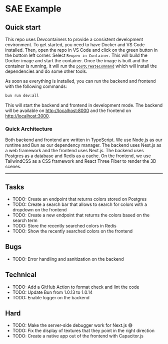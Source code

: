 # SAE Example

## Quick start

This repo uses Devcontainers to provide a consistent development environment. To get started, you need to have Docker and VS Code installed. Then, open the repo in VS Code and click on the green button in the bottom left corner. Select `Reopen in Container`. This will build the Docker image and start the container. Once the image is built and the container is running, it will run the [`postCreateCommand`](/.devcontainer/scripts/post_create.sh) which will install the dependencies and do some other tools.

As soon as everything is installed, you can run the backend and frontend with the following commands:

```sh
bun run dev:all
```

This will start the backend and frontend in development mode. The backend will be available on <http://localhost:8000> and the frontend on <http://localhost:3000>.

### Quick Architecture

Both backend and frontend are written in TypeScript. We use Node.js as our runtime and Bun as our dependency manager. The backend uses Nest.js as a web framework and the frontend uses Next.js. The backend uses Postgres as a database and Redis as a cache. On the frontend, we use TailwindCSS as a CSS framework and React Three Fiber to render the 3D scenes.

---

## Tasks

- TODO: Create an endpoint that returns colors stored on Postgres
- TODO: Create a search bar that allows to search for colors with a dropdown on the frontend
- TODO: Create a new endpoint that returns the colors based on the search term
- TODO: Store the recently searched colors in Redis
- TODO: Show the recently searched colors on the frontend

## Bugs

- TODO: Error handling and sanitization on the backend

## Technical

- TODO: Add a GitHub Action to format check and lint the code
- TODO: Update Bun from 1.0.13 to 1.0.14
- TODO: Enable logger on the backend

## Hard

- TODO: Make the server-side debugger work for Next.js 😅
- TODO: Fix the display of textures that they point in the right direction
- TODO: Create a native app out of the frontend with Capacitor.js
